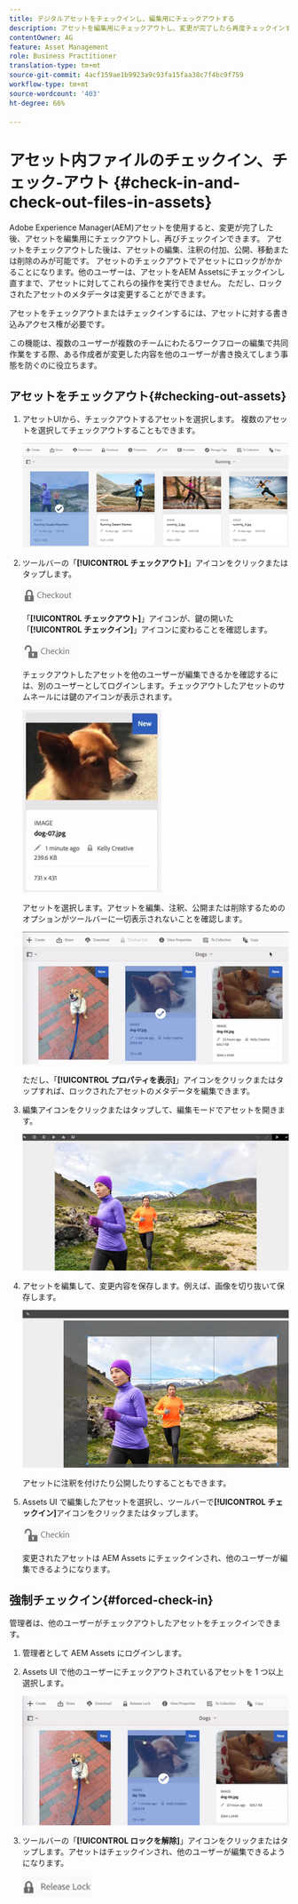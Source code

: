 ```yaml
---
title: デジタルアセットをチェックインし、編集用にチェックアウトする
description: アセットを編集用にチェックアウトし、変更が完了したら再度チェックインする方法を説明します。
contentOwner: AG
feature: Asset Management
role: Business Practitioner
translation-type: tm+mt
source-git-commit: 4acf159ae1b9923a9c93fa15faa38c7f4bc9f759
workflow-type: tm+mt
source-wordcount: '403'
ht-degree: 66%

---
```



# アセット内ファイルのチェックイン、チェック-アウト {#check-in-and-check-out-files-in-assets}

Adobe Experience Manager(AEM)アセットを使用すると、変更が完了した後、アセットを編集用にチェックアウトし、再びチェックインできます。 アセットをチェックアウトした後は、アセットの編集、注釈の付加、公開、移動または削除のみが可能です。 アセットのチェックアウトでアセットにロックがかかることになります。他のユーザーは、アセットをAEM Assetsにチェックインし直すまで、アセットに対してこれらの操作を実行できません。 ただし、ロックされたアセットのメタデータは変更することができます。

アセットをチェックアウトまたはチェックインするには、アセットに対する書き込みアクセス権が必要です。

この機能は、複数のユーザーが複数のチームにわたるワークフローの編集で共同作業をする際、ある作成者が変更した内容を他のユーザーが書き換えてしまう事態を防ぐのに役立ちます。

## アセットをチェックアウト{#checking-out-assets}

1. アセットUIから、チェックアウトするアセットを選択します。 複数のアセットを選択してチェックアウトすることもできます。

   ![chlimage_1-468](assets/chlimage_1-468.png)

1. ツールバーの「**[!UICONTROL チェックアウト]**」アイコンをクリックまたはタップします。

   ![chlimage_1-469](assets/chlimage_1-469.png)

   「**[!UICONTROL チェックアウト]**」アイコンが、鍵の開いた「**[!UICONTROL チェックイン]**」アイコンに変わることを確認します。

   ![chlimage_1-470](assets/chlimage_1-470.png)

   チェックアウトしたアセットを他のユーザーが編集できるかを確認するには、別のユーザーとしてログインします。チェックアウトしたアセットのサムネールには鍵のアイコンが表示されます。

   ![chlimage_1-471](assets/chlimage_1-471.png)

   アセットを選択します。アセットを編集、注釈、公開または削除するためのオプションがツールバーに一切表示されないことを確認します。

   ![chlimage_1-472](assets/chlimage_1-472.png)

   ただし、「**[!UICONTROL プロパティを表示]**」アイコンをクリックまたはタップすれば、ロックされたアセットのメタデータを編集できます。

1. 編集アイコンをクリックまたはタップして、編集モードでアセットを開きます。

   ![chlimage_1-473](assets/chlimage_1-473.png)

1. アセットを編集して、変更内容を保存します。例えば、画像を切り抜いて保存します。

   ![chlimage_1-474](assets/chlimage_1-474.png)

   アセットに注釈を付けたり公開したりすることもできます。

1. Assets UI で編集したアセットを選択し、ツールバーで&#x200B;**[!UICONTROL チェックイン]**&#x200B;アイコンをクリックまたはタップします。

   ![chlimage_1-475](assets/chlimage_1-475.png)

   変更されたアセットは AEM Assets にチェックインされ、他のユーザーが編集できるようになります。

## 強制チェックイン{#forced-check-in}

管理者は、他のユーザーがチェックアウトしたアセットをチェックインできます。

1. 管理者として AEM Assets にログインします。
1. Assets UI で他のユーザーにチェックアウトされているアセットを 1 つ以上選択します。

   ![chlimage_1-476](assets/chlimage_1-476.png)

1. ツールバーの「**[!UICONTROL ロックを解除]**」アイコンをクリックまたはタップします。アセットはチェックインされ、他のユーザーが編集できるようになります。

   ![chlimage_1-477](assets/chlimage_1-477.png)